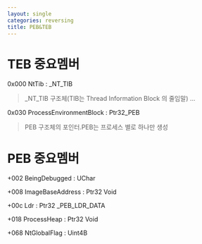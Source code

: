 ```yaml
---
layout: single
categories: reversing
title: PEB&TEB
---
```

# TEB 중요멤버
0x000 NtTib : _NT_TIB
> _NT_TIB 구조체(TIB는 Thread Information Block 의 줄임말)
...

0x030 ProcessEnvironmentBlock : Ptr32_PEB
> PEB 구조체의 포인터.PEB는 프로세스 별로 하나만 생성
# PEB 중요멤버
+002 BeingDebugged : UChar
    
+008 ImageBaseAddress : Ptr32 Void

+00c Ldr : Ptr32 _PEB_LDR_DATA

+018 ProcessHeap : Ptr32 Void

+068 NtGlobalFlag : Uint4B

